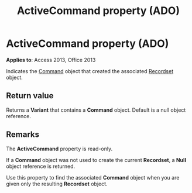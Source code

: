 ﻿---
title: ActiveCommand property (ADO)
TOCTitle: ActiveCommand property (ADO)
ms:assetid: 41c19008-cbf7-ade9-b4ab-e908a16784ac
ms:mtpsurl: https://msdn.microsoft.com/library/JJ249190(v=office.15)
ms:contentKeyID: 48544459
ms.date: 10/17/2018
mtps_version: v=office.15
---

# ActiveCommand property (ADO)

**Applies to**: Access 2013, Office 2013

Indicates the [Command](command-object-ado.md) object that created the associated [Recordset](recordset-object-ado.md) object.

## Return value

Returns a **Variant** that contains a **Command** object. Default is a null object reference.

## Remarks

The **ActiveCommand** property is read-only.

If a **Command** object was not used to create the current **Recordset**, a **Null** object reference is returned.

Use this property to find the associated **Command** object when you are given only the resulting **Recordset** object.

